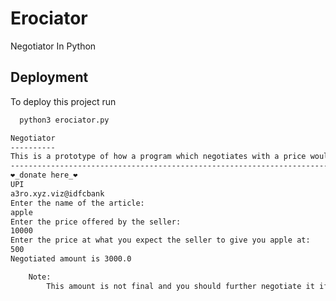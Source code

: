 
# Erociator

Negotiator In Python


## Deployment

To deploy this project run

```bash
  python3 erociator.py
```

```bash
Negotiator
----------
This is a prototype of how a program which negotiates with a price would work.
------------------------------------------------------------------------------
❤️_donate here_❤️
UPI
a3ro.xyz.viz@idfcbank
Enter the name of the article: 
apple
Enter the price offered by the seller: 
10000
Enter the price at what you expect the seller to give you apple at: 
500
Negotiated amount is 3000.0

    Note:
        This amount is not final and you should further negotiate it if possible.
```
